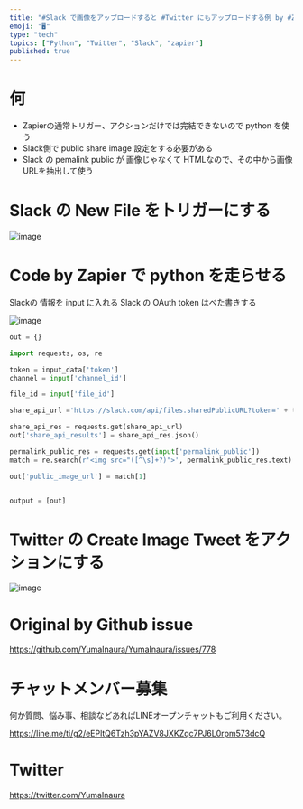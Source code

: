 ```yaml
---
title: "#Slack で画像をアップロードすると #Twitter にもアップロードする例 by #Zapier + #python"
emoji: "🖥"
type: "tech"
topics: ["Python", "Twitter", "Slack", "zapier"]
published: true
---
```


# 何

- Zapierの通常トリガー、アクションだけでは完結できないので python を使う
- Slack側で public share image 設定をする必要がある
- Slack の pemalink public が 画像じゃなくて HTMLなので、その中から画像URLを抽出して使う

# Slack の New File をトリガーにする

![image](https://user-images.githubusercontent.com/13635059/54393658-0ca7e000-46ee-11e9-93af-7a2ffd00a2fa.png)

# Code by Zapier で python を走らせる

Slackの 情報を input に入れる
Slack の OAuth token はべた書きする

![image](https://user-images.githubusercontent.com/13635059/54394132-5218dd00-46ef-11e9-8c9f-fcc0a2ae3429.png)


```py
out = {}

import requests, os, re

token = input_data['token']
channel = input['channel_id']

file_id = input['file_id']

share_api_url ='https://slack.com/api/files.sharedPublicURL?token=' + token + '&file=' + file_id + '&pretty=1'

share_api_res = requests.get(share_api_url)
out['share_api_results'] = share_api_res.json()

permalink_public_res = requests.get(input['permalink_public'])
match = re.search(r'<img src="([^\s]+?)">', permalink_public_res.text)

out['public_image_url'] = match[1]


output = [out]
```

# Twitter の Create Image Tweet をアクションにする

![image](https://user-images.githubusercontent.com/13635059/54393754-51cc1200-46ee-11e9-9dc4-7fa708b3f593.png)


# Original by Github issue

https://github.com/YumaInaura/YumaInaura/issues/778








<!-- Update From Qiita API -->

# チャットメンバー募集


何か質問、悩み事、相談などあればLINEオープンチャットもご利用ください。

https://line.me/ti/g2/eEPltQ6Tzh3pYAZV8JXKZqc7PJ6L0rpm573dcQ





# Twitter


https://twitter.com/YumaInaura


<!-- Update From Qiita API -->


